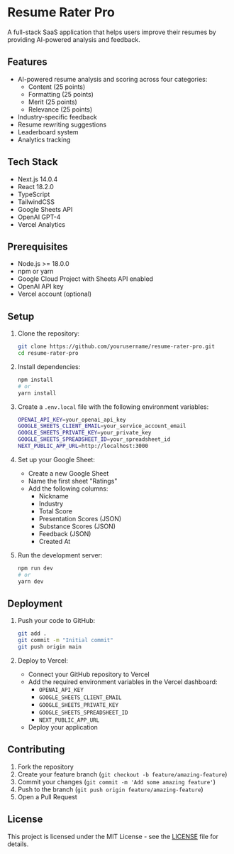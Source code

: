 # Resume Rater Pro

A full-stack SaaS application that helps users improve their resumes by providing AI-powered analysis and feedback.

## Features

- AI-powered resume analysis and scoring across four categories:
  - Content (25 points)
  - Formatting (25 points)
  - Merit (25 points)
  - Relevance (25 points)
- Industry-specific feedback
- Resume rewriting suggestions
- Leaderboard system
- Analytics tracking

## Tech Stack

- Next.js 14.0.4
- React 18.2.0
- TypeScript
- TailwindCSS
- Google Sheets API
- OpenAI GPT-4
- Vercel Analytics

## Prerequisites

- Node.js >= 18.0.0
- npm or yarn
- Google Cloud Project with Sheets API enabled
- OpenAI API key
- Vercel account (optional)

## Setup

1. Clone the repository:
   ```bash
   git clone https://github.com/yourusername/resume-rater-pro.git
   cd resume-rater-pro
   ```

2. Install dependencies:
   ```bash
   npm install
   # or
   yarn install
   ```

3. Create a `.env.local` file with the following environment variables:
   ```bash
   OPENAI_API_KEY=your_openai_api_key
   GOOGLE_SHEETS_CLIENT_EMAIL=your_service_account_email
   GOOGLE_SHEETS_PRIVATE_KEY=your_private_key
   GOOGLE_SHEETS_SPREADSHEET_ID=your_spreadsheet_id
   NEXT_PUBLIC_APP_URL=http://localhost:3000
   ```

4. Set up your Google Sheet:
   - Create a new Google Sheet
   - Name the first sheet "Ratings"
   - Add the following columns:
     - Nickname
     - Industry
     - Total Score
     - Presentation Scores (JSON)
     - Substance Scores (JSON)
     - Feedback (JSON)
     - Created At

5. Run the development server:
   ```bash
   npm run dev
   # or
   yarn dev
   ```

## Deployment

1. Push your code to GitHub:
   ```bash
   git add .
   git commit -m "Initial commit"
   git push origin main
   ```

2. Deploy to Vercel:
   - Connect your GitHub repository to Vercel
   - Add the required environment variables in the Vercel dashboard:
     - `OPENAI_API_KEY`
     - `GOOGLE_SHEETS_CLIENT_EMAIL`
     - `GOOGLE_SHEETS_PRIVATE_KEY`
     - `GOOGLE_SHEETS_SPREADSHEET_ID`
     - `NEXT_PUBLIC_APP_URL`
   - Deploy your application

## Contributing

1. Fork the repository
2. Create your feature branch (`git checkout -b feature/amazing-feature`)
3. Commit your changes (`git commit -m 'Add some amazing feature'`)
4. Push to the branch (`git push origin feature/amazing-feature`)
5. Open a Pull Request

## License

This project is licensed under the MIT License - see the [LICENSE](LICENSE) file for details. 